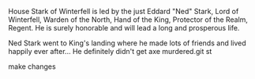 House Stark of Winterfell is led by the just Eddard "Ned" Stark, Lord of
Winterfell, Warden of the North, Hand of the King, Protector of the Realm,
Regent.  He is surely honorable and will lead a long and prosperous life.


Ned Stark went to King's landing where he made lots of friends and lived
happily ever after...  He definitely didn't get axe murdered.git st

make changes
